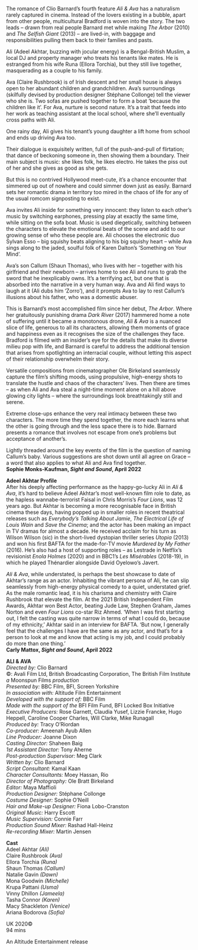
The romance of Clio Barnard’s fourth feature _Ali & Ava_ has a naturalism rarely captured in cinema. Instead of the lovers existing in a bubble, apart from other people, multicultural Bradford is woven into the story. The two leads – drawn from real people Barnard met while making _The Arbor_ (2010) and _The Selfish Giant_ (2013) – are lived-in, with baggage and responsibilities pulling them back to their families and pasts.

Ali (Adeel Akhtar, buzzing with jocular energy) is a Bengal-British Muslim, a local DJ and property manager who treats his tenants like mates. He is estranged from his wife Runa (Ellora Torchia), but they still live together, masquerading as a couple to his family.

Ava (Claire Rushbrook) is of Irish descent and her small house is always open to her abundant children and grandchildren. Ava’s surroundings (skilfully devised by production designer Stéphane Collonge) tell the viewer who she is. Two sofas are pushed together to form a boat ‘because the children like it’. For Ava, nurture is second nature. It’s a trait that feeds into her work as teaching assistant at the local school, where she’ll eventually cross paths with Ali.

One rainy day, Ali gives his tenant’s young daughter a lift home from school and ends up driving Ava too.

Their dialogue is exquisitely written, full of the push-and-pull of flirtation; that dance of beckoning someone in, then showing them a boundary. Their main subject is music: she likes folk, he likes electro. He takes the piss out of her and she gives as good as she gets.

But this is no contrived Hollywood meet-cute, it’s a chance encounter that simmered up out of nowhere and could simmer down just as easily. Barnard sets her romantic drama in territory too mired in the chaos of life for any of the usual romcom signposting to exist.

Ava invites Ali inside for something very innocent: they listen to each other’s music by switching earphones, pressing play at exactly the same time, while sitting on the sofa boat. Music is used diegetically, switching between the characters to elevate the emotional beats of the scene and add to our growing sense of who these people are. Ali chooses the electronic duo Sylvan Esso – big squishy beats aligning to his big squishy heart – while Ava sings along to the jaded, soulful folk of Karen Dalton’s ‘Something on Your Mind’.

Ava’s son Callum (Shaun Thomas), who lives with her – together with his girlfriend and their newborn – arrives home to see Ali and runs to grab the sword that he inexplicably owns. It’s a terrifying act, but one that is absorbed into the narrative in a very human way. Ava and Ali find ways to laugh at it (Ali dubs him ‘Zorro’), and it prompts Ava to lay to rest Callum’s illusions about his father, who was a domestic abuser.

This is Barnard’s most accomplished film since her debut, _The Arbor_. Where her gratuitously punishing drama _Dark River_ (2017) hammered home a note of suffering until it became a monotonous drone, _Ali & Ava_ is a nuanced slice of life, generous to all its characters, allowing them moments of grace and happiness even as it recognises the size of the challenges they face. Bradford is filmed with an insider’s eye for the details that make its diverse milieu pop with life, and Barnard is careful to address the additional tension that arises from spotlighting an interracial couple, without letting this aspect of their relationship overwhelm their story.

Versatile compositions from cinematographer Ole Birkeland seamlessly capture the film’s shifting moods, using propulsive, high-energy shots to translate the hustle and chaos of the characters’ lives. Then there are times – as when Ali and Ava steal a night-time moment alone on a hill above glowing city lights – where the surroundings look breathtakingly still and serene.

Extreme close-ups enhance the very real intimacy between these two characters. The more time they spend together, the more each learns what the other is going through and the less space there is to hide. Barnard presents a romance that involves not escape from one’s problems but acceptance of another’s.

Lightly threaded around the key events of the film is the question of naming Callum’s baby. Various suggestions are shot down until all agree on Grace – a word that also applies to what Ali and Ava find together.<br>
**Sophie Monks-Kaufman, _Sight and Sound_, April 2022**<br>

**Adeel Akhtar Profile**<br>
After his deeply affecting performance as the happy-go-lucky Ali in _Ali & Ava_, it’s hard to believe Adeel Akhtar’s most well-known film role to date, as the hapless wannabe-terrorist Faisal in Chris Morris’s _Four Lions_, was 12 years ago. But Akhtar is becoming a more recognisable face in British cinema these days, having popped up in smaller roles in recent theatrical releases such as _Everybody’s Talking About Jamie_, _The Electrical Life of Louis Wain_ and _Save the Cinema_; and the actor has been making an impact in TV dramas for almost a decade. He received acclaim for his turn as Wilson Wilson (sic) in the short-lived dystopian thriller series _Utopia_ (2013) and won his first BAFTA for the made-for-TV movie _Murdered by My Father_ (2016). He’s also had a host of supporting roles – as Lestrade in Netflix’s revisionist _Enola Holmes_ (2020) and in BBC1’s _Les Misérables_ (2018-19), in which he played Thénardier alongside David Oyelowo’s Javert.

_Ali & Ava_, while understated, is perhaps the best showcase to date of Akhtar’s range as an actor. Inhabiting the vibrant persona of Ali, he can slip seamlessly from high-energy physical comedy to a quiet, understated grief. As the male romantic lead, it is his charisma and chemistry with Claire Rushbrook that elevate the film. At the 2021 British Independent Film Awards, Akhtar won Best Actor, beating Jude Law, Stephen Graham, James Norton and even _Four Lions_ co-star Riz Ahmed. ‘When I was first starting out, I felt the casting was quite narrow in terms of what I could do, because of my ethnicity,’ Akhtar said in an interview for BAFTA. ‘But now, I generally feel that the challenges I have are the same as any actor, and that’s for a person to look at me and know that acting is my job, and I could probably do more than one thing.’<br>
**Carly Mattox, _Sight and Sound_, April 2022**<br>

  

**ALI & AVA**<br>
_Directed by:_ Clio Barnard<br>
©: Avali Film Ltd, British Broadcasting Corporation, The British Film Institute<br>
_a_ Moonspun Films _production_<br>
_Presented by:_ BBC Film, BFI, Screen Yorkshire<br>
_In association with:_ Altitude Film Entertainment<br>
_Developed with the support of:_ BBC Film<br>
_Made with the support of the_ BFI Film Fund, BFI Locked Box Initiative<br>
_Executive Producers:_ Rose Garnett, Claudia Yusef, Lizzie Francke, Hugo Heppell, Caroline Cooper Charles, Will Clarke, Mike Runagall<br>
_Produced by:_ Tracy O’Riordan<br>
_Co-producer:_ Ameenah Ayub Allen<br>
_Line Producer:_ Joanne Dixon<br>
_Casting Director:_ Shaheen Baig<br>
_1st Assistant Director:_ Tony Aherne<br>
_Post-production Supervisor:_ Meg Clark<br>
_Written by:_ Clio Barnard<br>
_Script Consultant:_ Kamal Kaan<br>
_Character Consultants:_ Moey Hassan, Rio<br>
_Director of Photography:_ Ole Bratt Birkeland<br>
_Editor:_ Maya Maffioli<br>
_Production Designer:_ Stéphane Collonge<br>
_Costume Designer:_ Sophie O’Neill<br>
_Hair and Make-up Designer:_ Fiona Lobo-Cranston<br>
_Original Music:_ Harry Escott<br>
_Music Supervision:_ Connie Farr<br>
_Production Sound Mixer:_ Rashad Hall-Heinz<br>
_Re-recording Mixer:_ Martin Jensen<br>

**Cast**<br>
Adeel Akhtar _(Ali)_<br>
Claire Rushbrook _(Ava)_<br>
Ellora Torchia _(Runa)_<br>
Shaun Thomas _(Callum)_<br>
Natalie Gavin _(Dawn)_<br>
Mona Goodwin _(Michelle)_<br>
Krupa Pattani _(Usma)_<br>
Vinny Dhillon _(Jameela)_<br>
Tasha Connor _(Karen)_<br>
Macy Shackleton _(Venice)_<br>
Ariana Bodorova _(Sofia)_<br>

UK 2020©<br>
94 mins<br>

An Altitude Entertainment release<br>
<!--stackedit_data:
eyJoaXN0b3J5IjpbLTE1OTgxODQwNTFdfQ==
-->